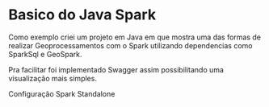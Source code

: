 # Basico do Java Spark

Como exemplo criei um projeto em Java em que mostra uma das formas de realizar Geoprocessamentos com o Spark utilizando dependencias como SparkSql e GeoSpark.

Pra facilitar foi implementado Swagger assim possibilitando uma visualização mais simples.

Configuração Spark Standalone
